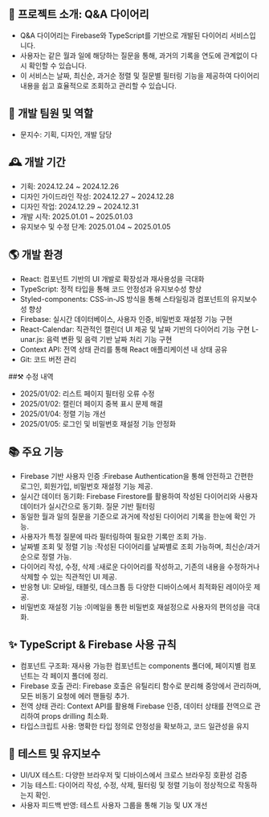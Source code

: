 ## 🌈 프로젝트 소개: Q&A 다이어리

- Q&A 다이어리는 Firebase와 TypeScript를 기반으로 개발된 다이어리 서비스입니다.
- 사용자는 같은 월과 일에 해당하는 질문을 통해, 과거의 기록을 연도에 관계없이 다시 확인할 수 있습니다.
- 이 서비스는 날짜, 최신순, 과거순 정렬 및 질문별 필터링 기능을 제공하여 다이어리 내용을 쉽고 효율적으로 조회하고 관리할 수 있습니다.

## 🏡 개발 팀원 및 역할

- 문지수: 기획, 디자인, 개발 담당

## 🕰️ 개발 기간

- 기획: 2024.12.24 ~ 2024.12.26
- 디자인 가이드라인 작성: 2024.12.27 ~ 2024.12.28
- 디자인 작업: 2024.12.29 ~ 2024.12.31
- 개발 시작: 2025.01.01 ~ 2025.01.03
- 유지보수 및 수정 단계: 2025.01.04 ~ 2025.01.05

## 🌎 개발 환경

- React: 컴포넌트 기반의 UI 개발로 확장성과 재사용성을 극대화
- TypeScript: 정적 타입을 통해 코드 안정성과 유지보수성 향상
- Styled-components: CSS-in-JS 방식을 통해 스타일링과 컴포넌트의 유지보수성 향상
- Firebase: 실시간 데이터베이스, 사용자 인증, 비밀번호 재설정 기능 구현
- React-Calendar: 직관적인 캘린더 UI 제공 및 날짜 기반의 다이어리 기능 구현
  L- unar.js: 음력 변환 및 음력 기반 날짜 처리 기능 구현
- Context API: 전역 상태 관리를 통해 React 애플리케이션 내 상태 공유
- Git: 코드 버전 관리

##⚒️ 수정 내역

- 2025/01/02: 리스트 페이지 필터링 오류 수정
- 2025/01/02: 캘린더 페이지 중복 표시 문제 해결
- 2025/01/04: 정렬 기능 개선
- 2025/01/05: 로그인 및 비밀번호 재설정 기능 안정화

## 📚 주요 기능

- Firebase 기반 사용자 인증 :Firebase Authentication을 통해 안전하고 간편한 로그인, 회원가입, 비밀번호 재설정 기능 제공.
- 실시간 데이터 동기화: Firebase Firestore를 활용하여 작성된 다이어리와 사용자 데이터가 실시간으로 동기화.
  질문 기반 필터링
- 동일한 월과 일의 질문을 기준으로 과거에 작성된 다이어리 기록을 한눈에 확인 가능.
- 사용자가 특정 질문에 따라 필터링하여 필요한 기록만 조회 가능.
- 날짜별 조회 및 정렬 기능 :작성된 다이어리를 날짜별로 조회 가능하며, 최신순/과거순으로 정렬 가능.
- 다이어리 작성, 수정, 삭제 :새로운 다이어리를 작성하고, 기존의 내용을 수정하거나 삭제할 수 있는 직관적인 UI 제공.
- 반응형 UI: 모바일, 태블릿, 데스크톱 등 다양한 디바이스에서 최적화된 레이아웃 제공.
- 비밀번호 재설정 기능 :이메일을 통한 비밀번호 재설정으로 사용자의 편의성을 극대화.

## ✨ TypeScript & Firebase 사용 규칙

- 컴포넌트 구조화: 재사용 가능한 컴포넌트는 components 폴더에, 페이지별 컴포넌트는 각 페이지 폴더에 정리.
- Firebase 호출 관리: Firebase 호출은 유틸리티 함수로 분리해 중앙에서 관리하며, 모든 비동기 요청에 에러 핸들링 추가.
- 전역 상태 관리: Context API를 활용해 Firebase 인증, 데이터 상태를 전역으로 관리하여 props drilling 최소화.
- 타입스크립트 사용: 명확한 타입 정의로 안정성을 확보하고, 코드 일관성을 유지

## 🧪 테스트 및 유지보수

- UI/UX 테스트: 다양한 브라우저 및 디바이스에서 크로스 브라우징 호환성 검증
- 기능 테스트: 다이어리 작성, 수정, 삭제, 필터링 및 정렬 기능이 정상적으로 작동하는지 확인.
- 사용자 피드백 반영: 테스트 사용자 그룹을 통해 기능 및 UX 개선
